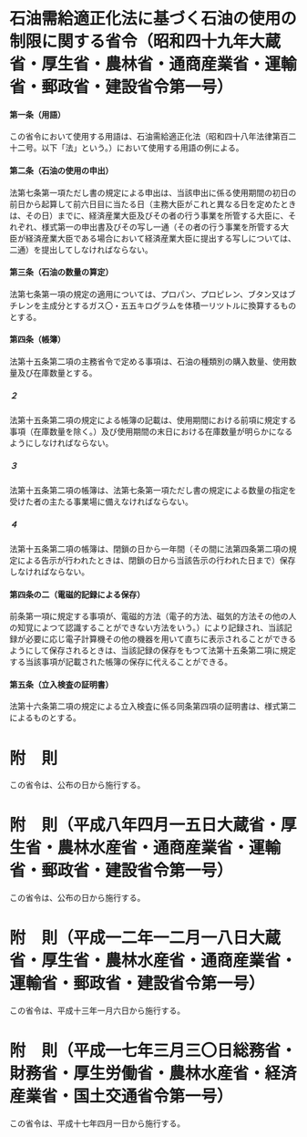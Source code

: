 # 石油需給適正化法に基づく石油の使用の制限に関する省令（昭和四十九年大蔵省・厚生省・農林省・通商産業省・運輸省・郵政省・建設省令第一号）
#### 第一条（用語）
この省令において使用する用語は、石油需給適正化法（昭和四十八年法律第百二十二号。以下「法」という。）において使用する用語の例による。
#### 第二条（石油の使用の申出）
法第七条第一項ただし書の規定による申出は、当該申出に係る使用期間の初日の前日から起算して前六日目に当たる日（主務大臣がこれと異なる日を定めたときは、その日）までに、経済産業大臣及びその者の行う事業を所管する大臣に、それぞれ、様式第一の申出書及びその写し一通（その者の行う事業を所管する大臣が経済産業大臣である場合において経済産業大臣に提出する写しについては、二通）を提出してしなければならない。
#### 第三条（石油の数量の算定）
法第七条第一項の規定の適用については、プロパン、プロピレン、ブタン又はブチレンを主成分とするガス〇・五五キログラムを体積一リツトルに換算するものとする。
#### 第四条（帳簿）
法第十五条第二項の主務省令で定める事項は、石油の種類別の購入数量、使用数量及び在庫数量とする。
##### ２
法第十五条第二項の規定による帳簿の記載は、使用期間における前項に規定する事項（在庫数量を除く。）及び使用期間の末日における在庫数量が明らかになるようにしなければならない。
##### ３
法第十五条第二項の帳簿は、法第七条第一項ただし書の規定による数量の指定を受けた者の主たる事業場に備えなければならない。
##### ４
法第十五条第二項の帳簿は、閉鎖の日から一年間（その間に法第四条第二項の規定による告示が行われたときは、閉鎖の日から当該告示の行われた日まで）保存しなければならない。
#### 第四条の二（電磁的記録による保存）
前条第一項に規定する事項が、電磁的方法（電子的方法、磁気的方法その他の人の知覚によつて認識することができない方法をいう。）により記録され、当該記録が必要に応じ電子計算機その他の機器を用いて直ちに表示されることができるようにして保存されるときは、当該記録の保存をもつて法第十五条第二項に規定する当該事項が記載された帳簿の保存に代えることができる。
#### 第五条（立入検査の証明書）
法第十六条第二項の規定による立入検査に係る同条第四項の証明書は、様式第二によるものとする。
# 附　則
この省令は、公布の日から施行する。
# 附　則（平成八年四月一五日大蔵省・厚生省・農林水産省・通商産業省・運輸省・郵政省・建設省令第一号）
この省令は、公布の日から施行する。
# 附　則（平成一二年一二月一八日大蔵省・厚生省・農林水産省・通商産業省・運輸省・郵政省・建設省令第一号）
この省令は、平成十三年一月六日から施行する。
# 附　則（平成一七年三月三〇日総務省・財務省・厚生労働省・農林水産省・経済産業省・国土交通省令第一号）
この省令は、平成十七年四月一日から施行する。

